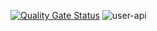 [![Quality Gate Status](https://sonarcloud.io/api/project_badges/measure?project=dougefr_go-clean-arch&metric=alert_status)](https://sonarcloud.io/dashboard?id=dougefr_go-clean-arch)
![user-api](https://github.com/dougefr/go-clean-arch/workflows/user-api/badge.svg)